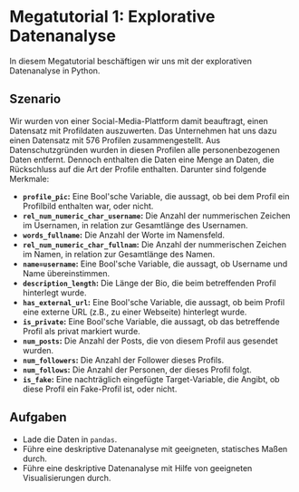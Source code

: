 
# Megatutorial 1: Explorative Datenanalyse

In diesem Megatutorial beschäftigen wir uns mit der explorativen Datenanalyse in Python.

## Szenario

Wir wurden von einer Social-Media-Plattform damit beauftragt, einen Datensatz mit Profildaten auszuwerten. Das Unternehmen hat uns dazu einen Datensatz mit 576 Profilen zusammengestellt. Aus Datenschutzgründen wurden in diesen Profilen alle personenbezogenen Daten entfernt. Dennoch enthalten die Daten eine Menge an Daten, die Rückschluss auf die Art der Profile enthalten. Darunter sind folgende Merkmale:

* **`profile_pic`:** Eine Bool'sche Variable, die aussagt, ob bei dem Profil ein Profilbild enthalten war, oder nicht.
* **`rel_num_numeric_char_username`:** Die Anzahl der nummerischen Zeichen im Usernamen, in relation zur Gesamtlänge des Usernamen.
* **`words_fullname`:** Die Anzahl der Worte im Namensfeld.
* **`rel_num_numeric_char_fullnam`:** Die Anzahl der nummerischen Zeichen im Namen, in relation zur Gesamtlänge des Namen.
* **`name=username`:** Eine Bool'sche Variable, die aussagt, ob Username und Name übereinstimmen.
* **`description_length`:** Die Länge der Bio, die beim betreffenden Profil hinterlegt wurde.
* **`has_external_url`:** Eine Bool'sche Variable, die aussagt, ob beim Profil eine externe URL (z.B., zu einer Webseite) hinterlegt wurde.
* **`is_private`:** Eine Bool'sche Variable, die aussagt, ob das betreffende Profil als privat markiert wurde.
* **`num_posts`:** Die Anzahl der Posts, die von diesem Profil aus gesendet wurden.
* **`num_followers`:** Die Anzahl der Follower dieses Profils.
* **`num_follows`:** Die Anzahl der Personen, der dieses Profil folgt.
* **`is_fake`:** Eine nachträglich eingefügte Target-Variable, die Angibt, ob diese Profil ein Fake-Profil ist, oder nicht.

## Aufgaben

* Lade die Daten in `pandas`.
* Führe eine deskriptive Datenanalyse mit geeigneten, statisches Maßen durch.
* Führe eine deskriptive Datenanalyse mit Hilfe von geeigneten Visualisierungen durch.
